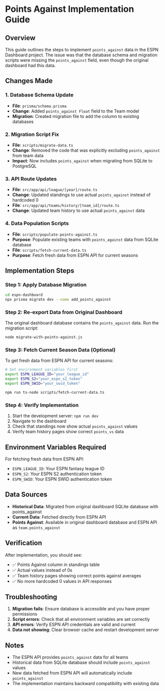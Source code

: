 # Points Against Implementation Guide

## Overview
This guide outlines the steps to implement `points_against` data in the ESPN Dashboard project. The issue was that the database schema and migration scripts were missing the `points_against` field, even though the original dashboard had this data.

## Changes Made

### 1. Database Schema Update
- **File**: `prisma/schema.prisma`
- **Change**: Added `points_against Float` field to the Team model
- **Migration**: Created migration file to add the column to existing databases

### 2. Migration Script Fix
- **File**: `scripts/migrate-data.ts`
- **Change**: Removed the code that was explicitly excluding `points_against` from team data
- **Impact**: Now includes `points_against` when migrating from SQLite to PostgreSQL

### 3. API Route Updates
- **File**: `src/app/api/league/[year]/route.ts`
- **Change**: Updated standings to use actual `points_against` instead of hardcoded 0
- **File**: `src/app/api/teams/history/[team_id]/route.ts`
- **Change**: Updated team history to use actual `points_against` data

### 4. Data Population Scripts
- **File**: `scripts/populate-points-against.ts`
- **Purpose**: Populate existing teams with `points_against` data from SQLite database
- **File**: `scripts/fetch-current-data.ts`
- **Purpose**: Fetch fresh data from ESPN API for current seasons

## Implementation Steps

### Step 1: Apply Database Migration
```bash
cd espn-dashboard
npx prisma migrate dev --name add_points_against
```

### Step 2: Re-export Data from Original Dashboard
The original dashboard database contains the `points_against` data. Run the migration script:
```bash
node migrate-with-points-against.js
```

### Step 3: Fetch Current Season Data (Optional)
To get fresh data from ESPN API for current seasons:
```bash
# Set environment variables first
export ESPN_LEAGUE_ID="your_league_id"
export ESPN_S2="your_espn_s2_token"
export ESPN_SWID="your_swid_token"

npm run ts-node scripts/fetch-current-data.ts
```

### Step 4: Verify Implementation
1. Start the development server: `npm run dev`
2. Navigate to the dashboard
3. Check that standings now show actual `points_against` values
4. Verify team history pages show correct `points_vs` data

## Environment Variables Required
For fetching fresh data from ESPN API:
- `ESPN_LEAGUE_ID`: Your ESPN fantasy league ID
- `ESPN_S2`: Your ESPN S2 authentication token
- `ESPN_SWID`: Your ESPN SWID authentication token

## Data Sources
- **Historical Data**: Migrated from original dashboard SQLite database with points_against
- **Current Data**: Fetched directly from ESPN API
- **Points Against**: Available in original dashboard database and ESPN API as `team.points_against`

## Verification
After implementation, you should see:
- ✅ Points Against column in standings table
- ✅ Actual values instead of 0s
- ✅ Team history pages showing correct points against averages
- ✅ No more hardcoded 0 values in API responses

## Troubleshooting
1. **Migration fails**: Ensure database is accessible and you have proper permissions
2. **Script errors**: Check that all environment variables are set correctly
3. **API errors**: Verify ESPN API credentials are valid and current
4. **Data not showing**: Clear browser cache and restart development server

## Notes
- The ESPN API provides `points_against` data for all teams
- Historical data from SQLite database should include `points_against` values
- New data fetched from ESPN API will automatically include `points_against`
- The implementation maintains backward compatibility with existing data 